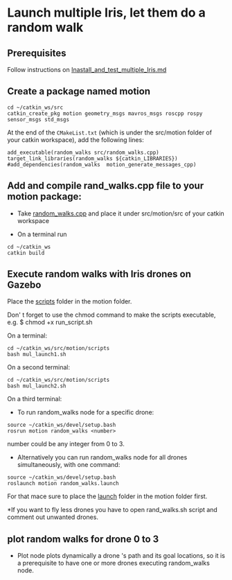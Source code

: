 # Launch multiple Iris, let them do  a random walk

## Prerequisites
Follow instructions on [Inastall_and_test_multiple_Iris.md](https://github.com/dimitra-savvani/ROS_multiple_iris/blob/main/Instructions/Inastall_and_test_multiple_Iris.md)

## Create a package named motion
```
cd ~/catkin_ws/src
catkin_create_pkg motion geometry_msgs mavros_msgs roscpp rospy sensor_msgs std_msgs
```
At the end of the `CMakeList.txt` (which is under the src/motion folder of your catkin workspace), add the following lines:

```
add_executable(random_walks src/random_walks.cpp)
target_link_libraries(random_walks ${catkin_LIBRARIES})
#add_dependencies(random_walks  motion_generate_messages_cpp)
```

## Add and compile rand_walks.cpp file to your motion package:

* Take [random_walks.cpp](https://github.com/dimitra-savvani/ROS_multiple_iris/blob/main/motion/src/random_walks.cpp) and place it under src/motion/src of your catkin workspace

* On  a terminal run
```
cd ~/catkin_ws
catkin build
```

## Execute random walks with Iris drones on Gazebo

Place the [scripts](https://github.com/dimitra-savvani/ROS_multiple_iris/tree/main/motion/scripts) folder in the motion folder. 

Don' t forget to use the chmod command to make the scripts executable, e.g. $ chmod +x run_script.sh


On a terminal:

```
cd ~/catkin_ws/src/motion/scripts
bash mul_launch1.sh
```

On a second terminal:

```
cd ~/catkin_ws/src/motion/scripts
bash mul_launch2.sh
```

On a third terminal:

* To run random_walks node for a specific drone:

```
source ~/catkin_ws/devel/setup.bash
rosrun motion random_walks <number>
```
number could be any integer from 0 to 3.

* Alternatively you can run random_walks node for all drones simultaneously, with one command: 
```
source ~/catkin_ws/devel/setup.bash
roslaunch motion random_walks.launch 
```
For that mace sure to place the [launch](https://github.com/dimitra-savvani/ROS_multiple_iris/tree/main/motion/launch) folder in the motion folder first. 

*If you want to fly less drones you have to open rand_walks.sh script and comment out unwanted drones.

## plot random walks for drone 0 to 3

* Plot node plots dynamically a drone 's path and its goal locations, so it is a prerequisite to have one or more drones executing random_walks node. 
